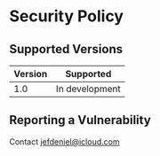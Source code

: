 # Security Policy

## Supported Versions

| Version | Supported          |
| ------- | ------------------ |
| 1.0   | In development |


## Reporting a Vulnerability

Contact jefdeniel@icloud.com
